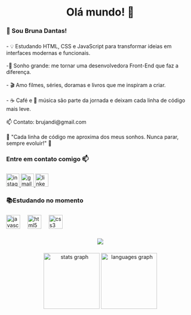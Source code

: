
<h1 align="center">Olá mundo!  🚀</h1>

###

<h3 align="left">👋 Sou Bruna Dantas!</h3>

###

<p align="left"> - 💡 Estudando HTML, CSS e JavaScript para transformar ideias em interfaces modernas e funcionais.<br><br> -🎯 Sonho grande: me tornar uma desenvolvedora Front-End que faz a diferença.<br><br>- 🎬 Amo filmes, séries, doramas e livros que me inspiram a criar.<br><br> - ☕ Café e 🎵 música são parte da jornada e deixam cada linha de código mais leve.<br><br>📫 Contato: brujandi@gmail.com<br><br>📌 "Cada linha de código me aproxima dos meus sonhos. Nunca parar, sempre evoluir!" 🚀</p>

###

<h3 align="left">Entre em contato comigo 📫</h3>

###

<div align="left">
  <a href="https://www.instagram.com/dantasbrunaferreira/" target="_blank">
    <img src="https://img.shields.io/static/v1?message=Instagram&logo=instagram&label=&color=E4405F&logoColor=white&labelColor=&style=for-the-badge" height="35" alt="instagram logo"  />
  </a>
  <a href="https://mail.google.com/mail/?view=cm&fs=1&to=brujandi@gmail.com " target="_blank">
    <img src="https://img.shields.io/static/v1?message=Gmail&logo=gmail&label=&color=D14836&logoColor=white&labelColor=&style=for-the-badge" height="35" alt="gmail logo"  />
  </a>
  <a href="https://www.linkedin.com/in/dantasbruna?lipi=urn%3Ali%3Apage%3Ad_flagship3_profile_view_base_contact_details%3BloNzreKAQ%2Bi65BMNGsnvaw%3D%3D" target="_blank">
    <img src="https://img.shields.io/static/v1?message=LinkedIn&logo=linkedin&label=&color=0077B5&logoColor=white&labelColor=&style=for-the-badge" height="35" alt="linkedin logo"  />
  </a>
</div>

###

<h3 align="left">📚Estudando no momento</h3>

###

<div align="left">
  <img src="https://cdn.jsdelivr.net/gh/devicons/devicon/icons/javascript/javascript-original.svg" height="37" alt="javascript logo"  />
  <img width="12" />
  <img src="https://cdn.jsdelivr.net/gh/devicons/devicon/icons/html5/html5-original.svg" height="37" alt="html5 logo"  />
  <img width="12" />
  <img src="https://cdn.jsdelivr.net/gh/devicons/devicon/icons/css3/css3-original.svg" height="37" alt="css3 logo"  />
</div>

###

<div align="center">
  <img src="https://profile-counter.glitch.me/Dantasbruna/count.svg?"  />
</div>

###

<div align="center">
  <img src="https://github-readme-stats.vercel.app/api?username=Dantasbruna&hide_title=false&hide_rank=false&show_icons=true&include_all_commits=true&count_private=true&disable_animations=false&theme=dracula&locale=en&hide_border=false&order=1" height="150" alt="stats graph"  />
  <img src="https://github-readme-stats.vercel.app/api/top-langs?username=Dantasbruna&locale=en&hide_title=false&layout=compact&card_width=320&langs_count=5&theme=dracula&hide_border=false&order=2" height="150" alt="languages graph"  />
</div>

###

<picture>
  <source media="(prefers-color-scheme: dark)" srcset="https://raw.githubusercontent.com/Dantasbruna/Dantasbruna/output/pacman-contribution-graph-dark.svg">
  <source media="(prefers-color-scheme: light)" srcset="https://raw.githubusercontent.com/Dantasbruna/Dantasbruna/output/pacman-contribution-graph.svg">
  
###

  
</picture>

###
